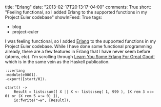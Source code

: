 title: "Erlang"
date: "2013-02-17T20:13:17-04:00"
comments: True
short: "Feeling functional, so I added Erlang to the supported functions in my Project Euler codebase"
showInFeed: True
tags:
- blog
- project-euler

I was feeling functional, so I added [Erlang][erlang] to the supported functions in my Project Euler codebase. While I have done some functional programming already, there are a few features in Erlang that I have never seem before (atoms, etc).
I'm scrolling through [Learn You Some Erlang For Great Good!][leanu] which is in the same vein as the Haskell publication.

    :::erlang
    -module(e0001).
    -export([start/0]).

    start() ->
        Result = lists:sum([ X || X <- lists:seq( 1, 999 ), (X rem 3 =:= 0) or (X rem 5 =:= 0) ]),
        io:fwrite("~w", [Result]).

[erlang]: http://erlang.org
[leanu]: http://learnyousomeerlang.com/
